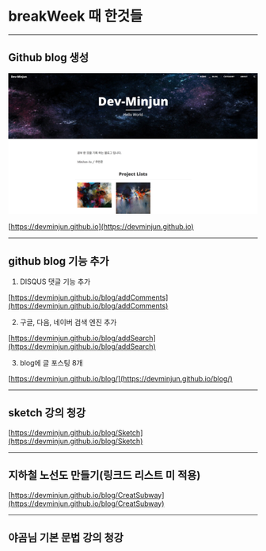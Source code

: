 # breakWeek 때 한것들

---

## Github blog 생성

![screen](/study/image/breakWeek-1.jpg)

[https://devminjun.github.io](https://devminjun.github.io)

---

## github blog 기능 추가 

1. DISQUS 댓글 기능 추가 
	
[https://devminjun.github.io/blog/addComments](https://devminjun.github.io/blog/addComments)

2. 구글, 다음, 네이버 검색 엔진 추가

[https://devminjun.github.io/blog/addSearch](https://devminjun.github.io/blog/addSearch)


3. blog에 글 포스팅 8개 

[https://devminjun.github.io/blog/](https://devminjun.github.io/blog/)

---

## sketch 강의 청강

[https://devminjun.github.io/blog/Sketch](https://devminjun.github.io/blog/Sketch)

---

## 지하철 노선도 만들기(링크드 리스트 미 적용)

[https://devminjun.github.io/blog/CreatSubway](https://devminjun.github.io/blog/CreatSubway)

---

## 야곰님 기본 문법 강의 청강




